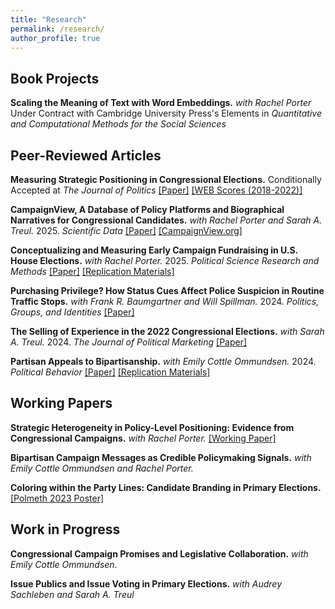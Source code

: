```yaml
---
title: "Research"
permalink: /research/
author_profile: true
---
```


## Book Projects
**Scaling the Meaning of Text with Word Embeddings.** *with Rachel Porter* Under Contract with Cambridge University Press's Elements in *Quantitative and Computational Methods for the Social Sciences*

## Peer-Reviewed Articles
**Measuring Strategic Positioning in Congressional Elections.** Conditionally Accepted at *The Journal of Politics* [[Paper]](/files/case_measuringpositioning.pdf) [[WEB Scores (2018-2022)]](https://github.com/crcase/WEB-Scores)

**CampaignView, A Database of Policy Platforms and Biographical Narratives for Congressional Candidates.** *with Rachel Porter and Sarah A. Treul.* 2025. *Scientific Data* [[Paper]](https://www.nature.com/articles/s41597-025-05491-x) [[CampaignView.org]](https://campaignview.org)

**Conceptualizing and Measuring Early Campaign Fundraising in U.S. House Elections.** *with Rachel Porter.* 2025. *Political Science Research and Methods* [[Paper]](https://doi.org/10.1017/psrm.2025.10014) [[Replication Materials]](https://doi.org/10.7910/DVN/FVLHCX)

**Purchasing Privilege? How Status Cues Affect Police Suspicion in Routine Traffic Stops.** *with Frank R. Baumgartner and Will Spillman.* 2024. *Politics, Groups, and Identities* [[Paper]](https://doi.org/10.1080/21565503.2024.2378034)

**The Selling of Experience in the 2022 Congressional Elections.** *with Sarah A. Treul.* 2024. *The Journal of Political Marketing* [[Paper]](https://doi.org/10.1080/15377857.2024.2371765)

**Partisan Appeals to Bipartisanship.** *with Emily Cottle Ommundsen.*  2024. *Political Behavior* [[Paper]](https://doi.org/10.1007/s11109-022-09838-7) [[Replication Materials]](https://github.com/crcase/partisan-appeals-to-bipartisanship)

## Working Papers
**Strategic Heterogeneity in Policy-Level Positioning: Evidence from Congressional Campaigns.** *with Rachel Porter.* [[Working Paper]](/files/case_porter_issues.pdf)

**Bipartisan Campaign Messages as Credible Policymaking Signals.** *with Emily Cottle Ommundsen and Rachel Porter.*

**Coloring within the Party Lines: Candidate Branding in Primary Elections.** [[Polmeth 2023 Poster]](/files/case_logos_poster.pdf)

## Work in Progress

**Congressional Campaign Promises and Legislative Collaboration.** *with Emily Cottle Ommundsen.*

**Issue Publics and Issue Voting in Primary Elections.** *with Audrey Sachleben and Sarah A. Treul*

